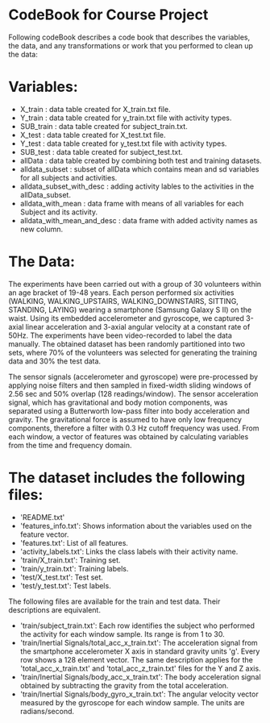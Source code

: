 CodeBook for Course Project
============================
Following codeBook describes a code book that describes the variables, the data, and any transformations 
or work that you performed to clean up the data:

Variables:
==========
  * X_train : data table created for X_train.txt file.
  * Y_train : data table created for y_train.txt file with activity types.
  * SUB_train : data table created for subject_train.txt.
  * X_test : data table created for X_test.txt file.
  * Y_test : data table created for y_test.txt file with activity types.
  * SUB_test : data table created for subject_test.txt.
  * allData : data table created by combining both test and training datasets.
  * alldata_subset : subset of allData which contains mean and sd variables for all subjects and activities.
  * alldata_subset_with_desc : adding activity lables to the activities in the allData_subset.
  * alldata_with_mean : data frame with means of all variables for each Subject and its activity.
  * alldata_with_mean_and_desc : data frame with added activity names as new column.

The Data:
=========

The experiments have been carried out with a group of 30 volunteers within an age bracket of 19-48 years. Each person performed six activities (WALKING, WALKING_UPSTAIRS, WALKING_DOWNSTAIRS, SITTING, STANDING, LAYING) wearing a smartphone (Samsung Galaxy S II) on the waist. Using its embedded accelerometer and gyroscope, we captured 3-axial linear acceleration and 3-axial angular velocity at a constant rate of 50Hz. The experiments have been video-recorded to label the data manually. The obtained dataset has been randomly partitioned into two sets, where 70% of the volunteers was selected for generating the training data and 30% the test data. 

The sensor signals (accelerometer and gyroscope) were pre-processed by applying noise filters and then sampled in fixed-width sliding windows of 2.56 sec and 50% overlap (128 readings/window). The sensor acceleration signal, which has gravitational and body motion components, was separated using a Butterworth low-pass filter into body acceleration and gravity. The gravitational force is assumed to have only low frequency components, therefore a filter with 0.3 Hz cutoff frequency was used. From each window, a vector of features was obtained by calculating variables from the time and frequency domain. 

The dataset includes the following files:
=========================================
* 'README.txt'
* 'features_info.txt': Shows information about the variables used on the feature vector.
* 'features.txt': List of all features.
* 'activity_labels.txt': Links the class labels with their activity name.
* 'train/X_train.txt': Training set.
* 'train/y_train.txt': Training labels.
* 'test/X_test.txt': Test set.
* 'test/y_test.txt': Test labels.

The following files are available for the train and test data. Their descriptions are equivalent. 
* 'train/subject_train.txt': Each row identifies the subject who performed the activity for each window sample. Its range is from 1 to 30. 
* 'train/Inertial Signals/total_acc_x_train.txt': The acceleration signal from the smartphone accelerometer X axis in  standard gravity units 'g'. Every row shows a 128 element vector. The same description applies for the 'total_acc_x_train.txt' and 'total_acc_z_train.txt' files for the Y and Z axis. 
* 'train/Inertial Signals/body_acc_x_train.txt': The body acceleration signal obtained by subtracting the gravity from the total acceleration. 
* 'train/Inertial Signals/body_gyro_x_train.txt': The angular velocity vector measured by the gyroscope for each window sample. The units are radians/second. 




